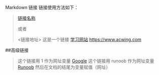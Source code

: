 Markdown 链接
链接使用方法如下：
>[链接名称](链接地址)
>
>或者
>
><链接地址>
>这是一个链接 [学习网站](https://www.pornhub.com)
><https://www.acwing.com>

##高级链接
>这个链接用 1 作为网址变量 [Google][1]
这个链接用 runoob 作为网址变量 [Runoob][2]
然后在文档的结尾为变量赋值（网址）

[1]: http://www.google.com/
[2]: http://www.runoob.com/
